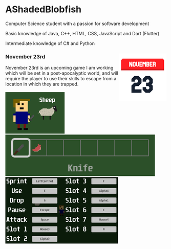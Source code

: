 # AShadedBlobfish

Computer Science student with a passion for software development
<br>

Basic knowledge of Java, C++, HTML, CSS, JavaScript and Dart (Flutter)

Intermediate knowledge of C# and Python

### November 23rd  <img src="icon_full.png" width="150" height="150" align="right">
November 23rd is an upcoming game I am working which will be set in a post-apocalyptic world, and will require the player to use their skills to escape from a location in which they are trapped.
<br><br>
<img src="sheep murder.png"> <img src="hotbar.png" align="center-top" height="130">
<img src="controls.png" width="352" height="208">
